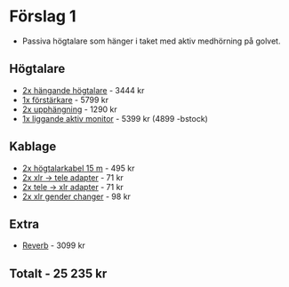 # Förslag 1

+ Passiva högtalare som hänger i taket med aktiv medhörning på golvet.

## Högtalare
+ [2x hängande högtalare](https://www.thomann.de/se/ev_zlx_12.htm)                             - 3444 kr
+ [1x förstärkare](https://www.thomann.de/se/crown_xli_2500.htm)                               - 5799 kr
+ [2x upphängning](https://www.thomann.de/se/ev_zlx_u_braket.htm)                              - 1290 kr
+ [1x liggande aktiv monitor](https://www.thomann.de/se/db_technologies_fmx_10.htm)            - 5399 kr (4899 -bstock)

## Kablage
+ [2x högtalarkabel 15 m](https://www.thomann.de/se/cordial_ctl_15_ll_2.htm)                   - 495  kr
+ [2x xlr -> tele adapter](https://www.thomann.de/se/thomann_sk083_adapter.htm)                - 71   kr
+ [2x tele -> xlr adapter](https://www.thomann.de/se/the_sssnake_1672_steckadapter.htm)        - 71   kr
+ [2x xlr gender changer](https://www.thomann.de/se/neutrik_na_3_mm.htm)                       - 98   kr

## Extra
+ [Reverb](https://www.thomann.de/se/roland_vt_4.htm)                                          - 3099 kr

## Totalt                                                                                   - 25 235 kr